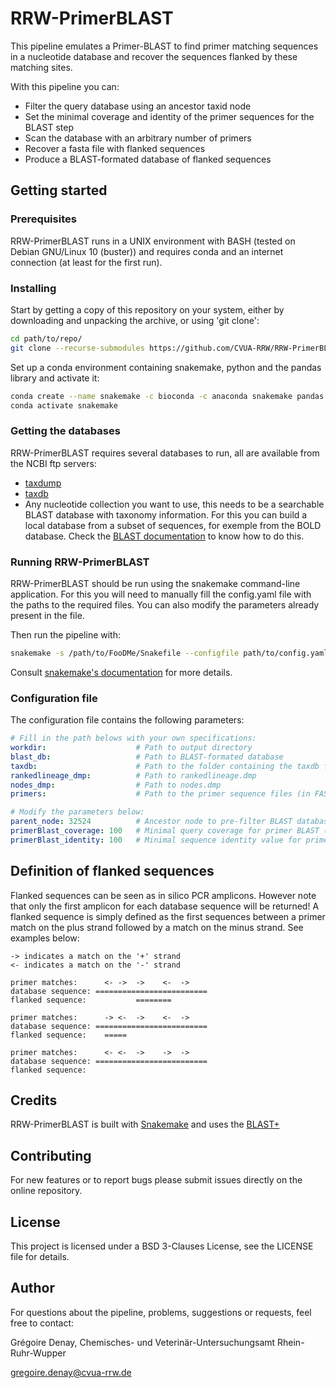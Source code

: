 # RRW-PrimerBLAST

This pipeline emulates a Primer-BLAST to find primer matching sequences in a nucleotide 
database and recover the sequences flanked by these matching sites.

With this pipeline you can:
* Filter the query database using an ancestor taxid node
* Set the minimal coverage and identity of the primer sequences for the BLAST step
* Scan the database with an arbitrary number of primers 
* Recover a fasta file with flanked sequences
* Produce a BLAST-formated database of flanked sequences

## Getting started 

### Prerequisites

RRW-PrimerBLAST runs in a UNIX environment with BASH (tested on Debian GNU/Linux 10 (buster)) and requires conda and an internet 
connection (at least for the first run).

### Installing

Start by getting a copy of this repository on your system, either by downloading and unpacking the archive, 
or using 'git clone':

```bash
cd path/to/repo/
git clone --recurse-submodules https://github.com/CVUA-RRW/RRW-PrimerBLAST.git
```

Set up a conda environment containing snakemake, python and the pandas library and activate it:

```bash
conda create --name snakemake -c bioconda -c anaconda snakemake pandas biopython
conda activate snakemake
```

### Getting the databases

RRW-PrimerBLAST requires several databases to run, all are available from the NCBI ftp servers:

* [taxdump](https://ftp.ncbi.nlm.nih.gov/pub/taxonomy/new_taxdump/new_taxdump.tar.gz)
* [taxdb](https://ftp.ncbi.nlm.nih.gov/blast/db/taxdb.tar.gz)
* Any nucleotide collection you want to use, this needs to be a searchable BLAST database with taxonomy information. For this
 you can build a local database from a subset of sequences, for exemple from the BOLD database. Check the
 [BLAST documentation](https://www.ncbi.nlm.nih.gov/books/NBK279688/) to know how to do this.

### Running RRW-PrimerBLAST

RRW-PrimerBLAST should be run using the snakemake command-line application.
For this you will need to manually fill the config.yaml file with the paths to the required files.
You can also modify the parameters already present in the file.

Then run the pipeline with:

```bash 
snakemake -s /path/to/FooDMe/Snakefile --configfile path/to/config.yaml --use-conda --conda-prefix path/to/your/conda/envs
```

Consult [snakemake's documentation](https://snakemake.readthedocs.io/en/stable/) for more details.

### Configuration file

The configuration file contains the following parameters:

```yaml
# Fill in the path belows with your own specifications:
workdir:                    # Path to output directory
blast_db:                   # Path to BLAST-formated database
taxdb:                      # Path to the folder containing the taxdb files
rankedlineage_dmp:          # Path to rankedlineage.dmp
nodes_dmp:                  # Path to nodes.dmp
primers:                    # Path to the primer sequence files (in FASTA), any number of primers is acceptable

# Modify the parameters below:
parent_node: 32524          # Ancestor node to pre-filter BLAST database, 1 to ignore
primerBlast_coverage: 100   # Minimal query coverage for primer BLAST (0-100)
primerBlast_identity: 100   # Minimal sequence identity value for primer BLAST (0-100)
```

## Definition of flanked sequences

Flanked sequences can be seen as in silico PCR amplicons. However note that only
the first amplicon for each database sequence will be returned!
A flanked sequence is simply defined as the first sequences between a primer match 
on the plus strand followed by a match on the minus strand. See examples below:

```
-> indicates a match on the '+' strand 
<- indicates a match on the '-' strand

primer matches:      <- ->  ->    <-  ->
database sequence: =========================
flanked sequence:           ========

primer matches:      -> <-  ->    <-  ->
database sequence: =========================
flanked sequence:    =====       

primer matches:      <- <-  ->    ->  ->
database sequence: =========================
flanked sequence:  
```

## Credits

RRW-PrimerBLAST is built with [Snakemake](https://snakemake.readthedocs.io/en/stable/) and uses the [BLAST+](https://blast.ncbi.nlm.nih.gov/Blast.cgi?PAGE_TYPE=BlastDocs&DOC_TYPE=Download) 

## Contributing

For new features or to report bugs please submit issues directly on the online repository.

## License

This project is licensed under a BSD 3-Clauses License, see the LICENSE file for details.

## Author

For questions about the pipeline, problems, suggestions or requests, feel free to contact:

Grégoire Denay, Chemisches- und Veterinär-Untersuchungsamt Rhein-Ruhr-Wupper 

<gregoire.denay@cvua-rrw.de>
